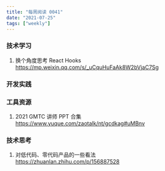 ```yaml
---
title: "每周阅读 0041"
date: "2021-07-25"
tags: ["weekly"]
---
```


### 技术学习
1. 换个角度思考 React Hooks https://mp.weixin.qq.com/s/_uCquHuFaAk8W2bVjaC7Sg

### 开发实践


### 工具资源
1. 2021 GMTC 讲师 PPT 合集 https://www.yuque.com/zaotalk/nt/gcdkag#uMBnv

### 技术思考
1. 对低代码、零代码产品的一些看法 https://zhuanlan.zhihu.com/p/156887528


